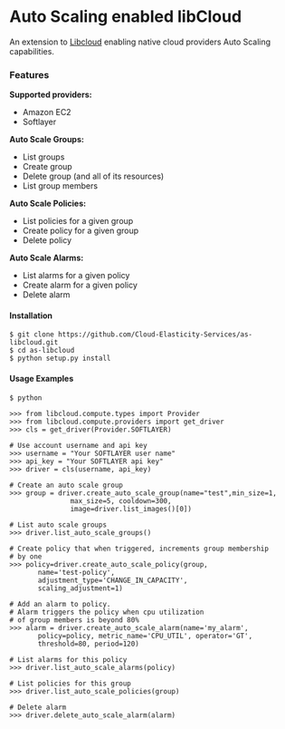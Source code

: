 Auto Scaling enabled libCloud 
=============================

An extension to [Libcloud][libcloud] enabling native cloud providers Auto 
Scaling capabilities.

### Features

**Supported providers:**

- Amazon EC2
- Softlayer

**Auto Scale Groups:**

- List groups
- Create group
- Delete group (and all of its resources)
- List group members

**Auto Scale Policies:**

- List policies for a given group
- Create policy for a given group
- Delete policy

**Auto Scale Alarms:**

- List alarms for a given policy
- Create alarm for a given policy
- Delete alarm

#### Installation

    $ git clone https://github.com/Cloud-Elasticity-Services/as-libcloud.git
    $ cd as-libcloud
    $ python setup.py install


#### Usage Examples

    $ python

    >>> from libcloud.compute.types import Provider
    >>> from libcloud.compute.providers import get_driver
    >>> cls = get_driver(Provider.SOFTLAYER)

    # Use account username and api key
    >>> username = "Your SOFTLAYER user name"
    >>> api_key = "Your SOFTLAYER api key"
    >>> driver = cls(username, api_key)

    # Create an auto scale group
    >>> group = driver.create_auto_scale_group(name="test",min_size=1,
                   max_size=5, cooldown=300,
                   image=driver.list_images()[0])

    # List auto scale groups
    >>> driver.list_auto_scale_groups()

    # Create policy that when triggered, increments group membership 
    # by one
    >>> policy=driver.create_auto_scale_policy(group,
           name='test-policy',
           adjustment_type='CHANGE_IN_CAPACITY',
           scaling_adjustment=1)

    # Add an alarm to policy.
    # Alarm triggers the policy when cpu utilization 
    # of group members is beyond 80%
    >>> alarm = driver.create_auto_scale_alarm(name='my_alarm',
           policy=policy, metric_name='CPU_UTIL', operator='GT',
           threshold=80, period=120)

    # List alarms for this policy
    >>> driver.list_auto_scale_alarms(policy)

    # List policies for this group
    >>> driver.list_auto_scale_policies(group)

    # Delete alarm
    >>> driver.delete_auto_scale_alarm(alarm)
    

[libcloud]: https://libcloud.readthedocs.org/
